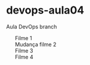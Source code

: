 # devops-aula04
Aula DevOps branch
<ul>
  Filme 1<br>
  Mudança filme 2<br>
  Filme 3<br>
  Filme 4<br>
</ul>
